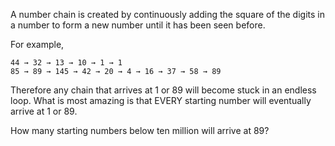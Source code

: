 A number chain is created by continuously adding the square of the digits in a number to form a
new number until it has been seen before.

For example,

	44 → 32 → 13 → 10 → 1 → 1
	85 → 89 → 145 → 42 → 20 → 4 → 16 → 37 → 58 → 89

Therefore any chain that arrives at 1 or 89 will become stuck in an endless loop.
What is most amazing is that EVERY starting number will eventually arrive at 1 or 89.

How many starting numbers below ten million will arrive at 89?
